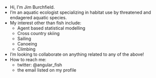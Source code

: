 - Hi, I’m Jim Burchfield.
- I’m an aquatic ecologist specializing in habitat use by threatened and endagered aquatic species.
- My interest other than fish include:
    - Agent based statistical modelling
    - Cross country skiing
    - Sailing
    - Canoeing
    - Climbing
- I’m looking to collaborate on anything related to any of the above!
- How to reach me:
    - twitter: @angular_fish
    - the email listed on my profile

<!---
jimbirch/jimbirch is a ✨ special ✨ repository because its `README.md` (this file) appears on your GitHub profile.
You can click the Preview link to take a look at your changes.
--->
